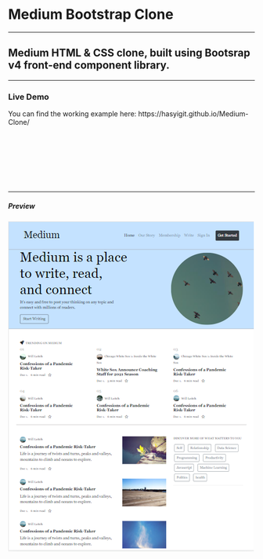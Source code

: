 <h1>Medium Bootstrap Clone</h1>
<hr>
<h2>Medium HTML & CSS clone, built using Bootsrap v4 front-end component library.</h2>
<hr>
<h3>Live Demo </h3>
You can find the working example here: https://hasyigit.github.io/Medium-Clone/
<br><br><br><br><br><br><br><br>
<hr>







<h5>Preview</h5>
<img src="https://github.com/Hasyigit/Medium-Clone/blob/master/img/mediumgorsel.png?raw=true" alt="Paris">
 
